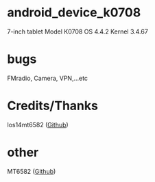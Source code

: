 # android_device_k0708

7-inch tablet
Model K0708
OS 4.4.2
Kernel 3.4.67

# bugs<br>
 FMradio, Camera, VPN,...etc

# Credits/Thanks
los14mt6582 (<a href="https://github.com/los14mt6582">Github</a>)

# other
MT6582 (<a href="https://github.com/search?q=MT6582&type=Repositories">Github</a>)
